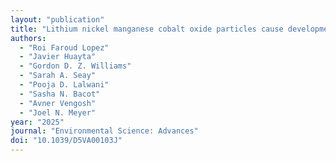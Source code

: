 ```yaml
---
layout: "publication"
title: "Lithium nickel manganese cobalt oxide particles cause developmental neurotoxicity in Caenorhabditis elegans"
authors:
  - "Roi Faroud Lopez"
  - "Javier Huayta"
  - "Gordon D. Z. Williams"
  - "Sarah A. Seay"
  - "Pooja D. Lalwani"
  - "Sasha N. Bacot"
  - "Avner Vengosh"
  - "Joel N. Meyer"
year: "2025"
journal: "Environmental Science: Advances"
doi: "10.1039/D5VA00103J"
---
```


